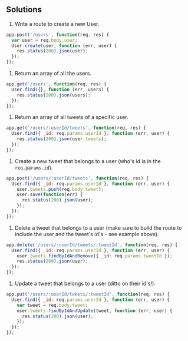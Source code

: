 ## Solutions

1. Write a route to create a new User.

  ```js
  app.post('/users', function(req, res) {
    var user = req.body.user;
    User.create(user, function (err, user) {
      res.status(200).json(user);
    });
  });
  ```

1. Return an array of all the users.

  ```js
  app.get('/users', function(req, res) {
    User.find({}, function (err, users) {
      res.status(200).json(users);
    });
  });
  ```


1. Return an array of all tweets of a specific user.

  ```js
  app.get('/users/:userId/tweets', function(req, res) {
    User.find({ _id: req.params.userId }, function (err, user) {
      res.status(200).json(user.tweets);
    });
  });
  ```

1. Create a new tweet that belongs to a user (who's id is in the `req.params.id`).

  ```js
  app.post('/users/:userId/tweets', function(req, res) {
    User.find({ _id: req.params.userId }, function (err, user) {
      user.tweets.push(req.body.tweet);
      user.save(function(err) {
        res.status(200).json(user);
      });
    });
  });
  ```

1. Delete a tweet that belongs to a user (make sure to build the route to include the user and the tweet's id's - see example above).

  ```js
  app.delete('/users/:userId/tweets/:tweetId', function(req, res) {
    User.find({ _id: req.params.userId }, function (err, user) {
      user.tweets.findByIdAndRemove({ _id: req.params.tweetId });
      res.status(200).json(user);
    });
  });
  ```

1. Update a tweet that belongs to a user (ditto on their id's!).

  ```js
  app.put('/users/:userId/tweets/:tweetId', function(req, res) {
    User.find({ _id: req.params.userId }, function (err, user) {
      var tweet = req.body.tweet;
      user.tweets.findByIdAndUpdate(tweet, function (err, user) {
        res.status(200).json(user);
      });
    });
  });
  ```
